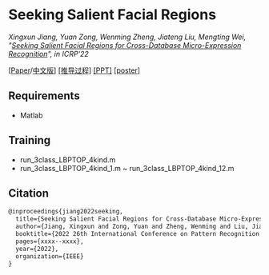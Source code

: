 # Seeking Salient Facial Regions 

*Xingxun Jiang, Yuan Zong, Wenming Zheng, Jiateng Liu, Mengting Wei, "[Seeking Salient Facial Regions for Cross-Database Micro-Expression Recognition](https://arxiv.org/abs/2111.15361)", in ICRP'22*

[[Paper](https://github.com/jiangxingxun/jiangxingxun.github.io/blob/master/papers/TGSR/jiang_TGSR.pdf)/[中文版](https://github.com/jiangxingxun/jiangxingxun.github.io/blob/master/papers/TGSR/jiang_TGSR_CN.pdf)]
[[推导过程]](https://github.com/jiangxingxun/jiangxingxun.github.io/blob/master/papers/TGSR/jiang_TGSR_formula.pdf)
[[PPT]](https://github.com/jiangxingxun/jiangxingxun.github.io/blob/master/papers/TGSR/jiang_TGSR_ppt.pdf)
[[poster]](https://github.com/jiangxingxun/jiangxingxun.github.io/blob/master/papers/TGSR/jiang_TGSR_poster.pdf)


## Requirements 

- Matlab

## Training

- run_3class_LBPTOP_4kind.m
- run_3class_LBPTOP_4kind_1.m ~ run_3class_LBPTOP_4kind_12.m

## Citation

```txt
@inproceedings{jiang2022seeking,
  title={Seeking Salient Facial Regions for Cross-Database Micro-Expression Recognition},
  author={Jiang, Xingxun and Zong, Yuan and Zheng, Wenming and Liu, Jiateng and Wei, Mengting},
  booktitle={2022 26th International Conference on Pattern Recognition (ICPR)},
  pages={xxxx--xxxx},
  year={2022},
  organization={IEEE}
}

```
